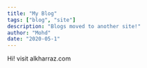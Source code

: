 ```yaml
---
title: "My Blog"
tags: ["blog", "site"]
description: "Blogs moved to another site!"
author: "Mohd"
date: "2020-05-1"
---
```


Hi! visit alkharraz.com

